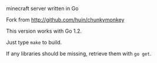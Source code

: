 minecraft server written in Go

Fork from http://github.com/huin/chunkymonkey

This version works with Go 1.2.

Just type `make` to build.

If any libraries should be missing, retrieve them with `go get`.
